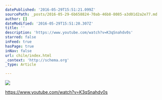 ```yaml
---
datePublished: '2016-05-29T15:51:21.099Z'
sourcePath: _posts/2016-05-29-6b658824-70ab-46b8-8085-a3d01d2a2e77.md
author: []
dateModified: '2016-05-29T15:51:20.307Z'
title: ''
description: 'https://www.youtube.com/watch?v=K3qSnahdv0s'
starred: false
inFeed: true
hasPage: true
inNav: false
url: chile/index.html
_context: 'http://schema.org'
_type: Article

---
```

![](https://the-grid-user-content.s3-us-west-2.amazonaws.com/fe59fa76-7552-4c5d-8a56-63369400b140.jpg)

https://www.youtube.com/watch?v=K3qSnahdv0s